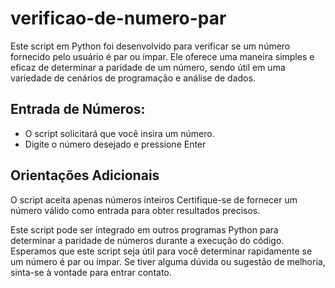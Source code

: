 # verificao-de-numero-par

Este script em Python foi desenvolvido para verificar se um número fornecido pelo usuário é par ou ímpar. Ele oferece uma maneira simples e eficaz de determinar a paridade de um número, sendo útil em uma variedade de cenários de programação e análise de dados.

## Entrada de Números:

- O script solicitará que você insira um número.
- Digite o número desejado e pressione Enter

## Orientações Adicionais
O script aceita apenas números inteiros
Certifique-se de fornecer um número válido como entrada para obter resultados precisos.

Este script pode ser integrado em outros programas Python para determinar a paridade de números durante a execução do código.
Esperamos que este script seja útil para você determinar rapidamente se um número é par ou ímpar. Se tiver alguma dúvida ou sugestão de melhoria, sinta-se à vontade para entrar contato. 






